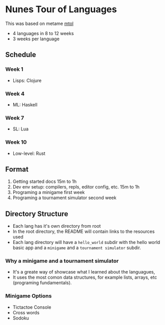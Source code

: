 # Nunes Tour of Languages

This was based on metame [mtol](https://github.com/metame/mtol)
</br>
- 4 languages in 8 to 12 weeks
- 3 weeks per language

## Schedule

### Week 1 
* Lisps: Clojure

### Week 4
* ML: Haskell

### Week 7
* SL: Lua

### Week 10
* Low-level: Rust

## Format
1. Getting started docs 15m to 1h
2. Dev env setup: compilers, repls, editor config, etc. 15m to 1h
3. Programing a minigame first week
4. Programing a tournament simulator second week

## Directory Structure
* Each lang has it's own directory from root
* In the root directory, the README will contain links to the resources used
* Each lang directory will have a `hello_world` subdir with the hello world basic app and a `minigame` and a `tournament simulator` subdir.

### Why a minigame and a tournament simulator

* It's a greate way of showcase what I learned about the languagues,
* It uses the most comon data structures, for example lists, arrays, etc (programing fundamentals).

### Minigame Options
* Tictactoe Console
* Cross words
* Sodoku
